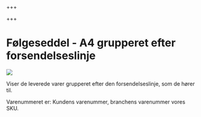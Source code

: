 +++

+++
# Følgeseddel - A4 grupperet efter forsendelseslinje

![](https://thetis-ims-reports.s3.eu-west-1.amazonaws.com/examples/DeliveryNoteNoTracking-1.png)

Viser de leverede varer grupperet efter den forsendelseslinje, som de hører til.

Varenummeret er: Kundens varenummer, branchens varenummer vores SKU.